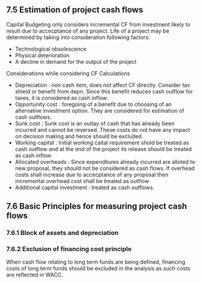 ## 7.5 Estimation of project cash flows
Capital Budgeting only considers incremental CF from investment likely to result due to accecptance of any project.
Life of a project may be determined by taking into consideration following factors:
- Technological obsolescence 
- Physical deterioration 
- A decline in demand for the output of the project 

Considerations while considering CF Calculations 
- Depreciation : non cash item, does not affect CF directly. Consider tax shield or benefit from depn. Since this benefit reduces cash outflow for taxes, it is considered as cash inflow.
- Opportunity cost : foregoing of a benefit due to choosing of an alternative investment option. They are considered for estimation of cash outflows.
- Sunk cost : Sunk cost is an outlay of cash that has already been incurred and cannot be reversed. These costs do not have any impact on decision making and hence should be excluded.
- Working capital : Initial working caital requirement shold be treated as cash outflow and at the end of the project its release should be treated as cash  inflow.
- Allocated overheads : Since expenditures already incurred are alloted to new proposal, they should not be considered as cash flows. If overhead costs shall increase due to accecptance of any proposal then incremental overhead cost shall be treated as outflow
- Additional capital investment : treated as cash outflows.

## 7.6 Basic Principles for measuring project cash flows 
### 7.6.1 Block of assets and depreciation
### 7.6.2 Exclusion of financing cost principle
When cash flow relating to long term funds are being defined, financing costs of long term funds should be excluded in the analysis as such costs are reflected in WACC.

